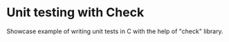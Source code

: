 # Unit testing with Check

Showcase example of writing unit tests in C with the help of "check" library.

